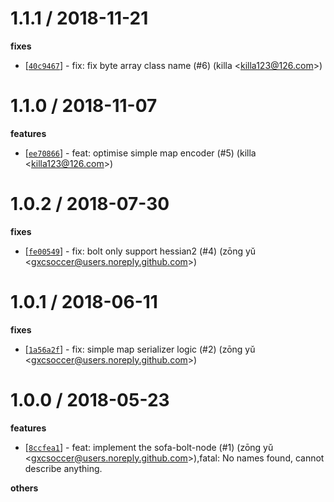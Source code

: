 
1.1.1 / 2018-11-21
==================

**fixes**
  * [[`40c9467`](http://github.com/alipay/sofa-bolt-node/commit/40c9467d8f6cc0e0485225832874ca50e9d39f03)] - fix: fix byte array class name (#6) (killa <<killa123@126.com>>)

1.1.0 / 2018-11-07
==================

**features**
  * [[`ee70866`](http://github.com/alipay/sofa-bolt-node/commit/ee7086647759d2ab6532f8f54ae331cb2ee6c2f2)] - feat: optimise simple map encoder (#5) (killa <<killa123@126.com>>)

1.0.2 / 2018-07-30
==================

**fixes**
  * [[`fe00549`](http://github.com/alipay/sofa-bolt-node/commit/fe005493d9cbe733e226d5bebbf9144147d2b7ea)] - fix: bolt only support hessian2 (#4) (zōng yǔ <<gxcsoccer@users.noreply.github.com>>)

1.0.1 / 2018-06-11
==================

**fixes**
  * [[`1a56a2f`](http://github.com/alipay/sofa-bolt-node/commit/1a56a2fcab52d713b9af6620359732fb2f72995c)] - fix: simple map serializer logic (#2) (zōng yǔ <<gxcsoccer@users.noreply.github.com>>)

1.0.0 / 2018-05-23
==================

**features**
  * [[`8ccfea1`](http://github.com/alipay/sofa-bolt-node/commit/8ccfea1311d63225b1f542b87e5ac54223209e2b)] - feat: implement the sofa-bolt-node (#1) (zōng yǔ <<gxcsoccer@users.noreply.github.com>>),fatal: No names found, cannot describe anything.

**others**

